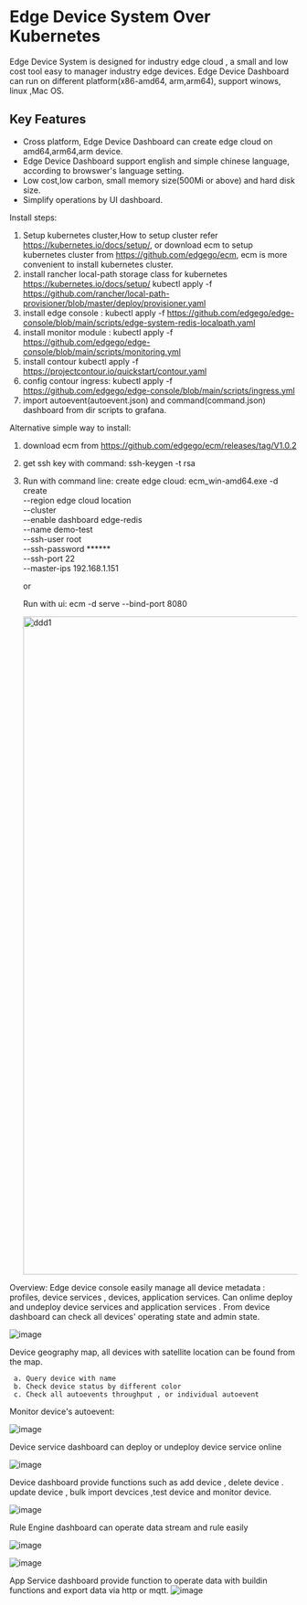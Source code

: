 # Edge Device System Over Kubernetes

 Edge Device System is designed for industry edge cloud , a small and low cost tool easy to  manager industry edge devices.  Edge Device Dashboard can run on different platform(x86-amd64, arm,arm64), support winows, linux ,Mac OS.

## Key Features

- Cross platform, Edge Device Dashboard  can create edge cloud on amd64,arm64,arm device. 
- Edge Device Dashboard  support english and simple chinese language, according to browswer's language setting.
- Low cost,low carbon, small memory size(500Mi or above) and hard disk size.
- Simplify operations by UI dashboard.

Install steps:

1. Setup kubernetes cluster,How to setup cluster refer https://kubernetes.io/docs/setup/, or download ecm to setup kubernetes cluster from https://github.com/edgego/ecm, ecm is more convenient to install kubernetes cluster.
2. install rancher local-path storage class for kubernetes https://kubernetes.io/docs/setup/
   kubectl apply -f https://github.com/rancher/local-path-provisioner/blob/master/deploy/provisioner.yaml
3. install edge console :
   kubectl apply -f https://github.com/edgego/edge-console/blob/main/scripts/edge-system-redis-localpath.yaml
4. install monitor module :
   kubectl apply -f https://github.com/edgego/edge-console/blob/main/scripts/monitoring.yml
5. install contour
   kubectl apply -f https://projectcontour.io/quickstart/contour.yaml  
6. config contour ingress:
  kubectl apply -f https://github.com/edgego/edge-console/blob/main/scripts/ingress.yml
7. import autoevent(autoevent.json) and command(command.json) dashboard from dir scripts to grafana.

Alternative simple way to install:

1. download ecm from https://github.com/edgego/ecm/releases/tag/V1.0.2
2. get ssh key with command: ssh-keygen -t rsa 
3. Run with command line:
  create edge cloud:
     ecm_win-amd64.exe  -d create \
     --region edge cloud location \
     --cluster \
     --enable dashboard edge-redis\
     --name demo-test \
     --ssh-user root \
     --ssh-password ****** \
     --ssh-port 22 \
     --master-ips 192.168.1.151
     
     or 
     
     Run with ui:  ecm -d serve --bind-port 8080
     
     <img width="1152" alt="ddd1" src="https://user-images.githubusercontent.com/80612608/187816142-38e4f8df-e849-492e-9504-99b64bca8c9b.png">

 Overview:    Edge device console easily manage all device metadata : profiles, device services , devices, application services. Can onlime deploy and undeploy device services and application services .
           From device dashboard can check all devices' operating state and admin state.

   ![image](https://github.com/edgego/device-console/assets/80612608/217f48f7-33f5-4be8-950b-77a77801cf4e)
        

 Device geography map, all devices with satellite location can be found from the map. 
 
     a. Query device with name 
     b. Check device status by different color
     c. Check all autoevents throughput , or individual autoevent
    
  Monitor device's autoevent:
  
  ![image](https://github.com/edgego/device-console/assets/80612608/b90250f7-133b-4614-a775-85a116930bca)


  Device service dashboard can deploy or undeploy device service online
  
 ![image](https://github.com/edgego/device-console/assets/80612608/4576c480-310a-479c-8774-e0e403d934c6)


Device dashboard provide functions such as add device , delete device . update device , bulk import devcices ,test device and monitor device.

![image](https://github.com/edgego/device-console/assets/80612608/e0e26df3-742a-4235-9120-a05fa3bcc962)


Rule Engine dashboard can operate data stream and rule easily

![image](https://github.com/edgego/device-console/assets/80612608/aa9cd148-9bec-4559-939b-b5635ff9a632)

![image](https://github.com/edgego/device-console/assets/80612608/9f296ae8-640f-4943-a80b-b5bb305062cd)


App Service dashboard provide function to operate data with buildin functions and export data via http or mqtt.
![image](https://github.com/edgego/device-console/assets/80612608/395a051a-4220-4029-8028-7862032c833d)



